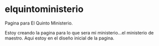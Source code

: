 # elquintoministerio
Pagina para El Quinto Ministerio.

Estoy creando la pagina para lo que sera mi ministerio...el ministerio de maestro. Aqui estoy en el diseño inicial de la pagina.
